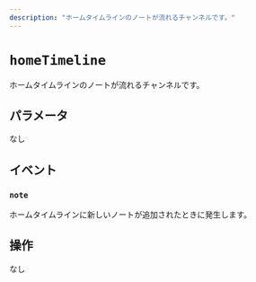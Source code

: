 ```yaml
---
description: "ホームタイムラインのノートが流れるチャンネルです。"
---
```


# `homeTimeline`
ホームタイムラインのノートが流れるチャンネルです。

## パラメータ
なし

## イベント
### `note`
<MkSchemaViewer :schema="{
	$ref: 'misskey://Note'
}"/>

ホームタイムラインに新しいノートが追加されたときに発生します。

## 操作
なし
